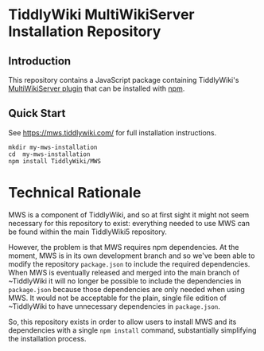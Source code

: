 # TiddlyWiki MultiWikiServer Installation Repository

## Introduction

This repository contains a JavaScript package containing TiddlyWiki's [MultiWikiServer plugin](https://github.com/TiddlyWiki/TiddlyWiki5/pull/7915) that can be installed with [npm](https://www.npmjs.com/).

## Quick Start

See https://mws.tiddlywiki.com/ for full installation instructions.

```
mkdir my-mws-installation
cd  my-mws-installation
npm install TiddlyWiki/MWS
```

# Technical Rationale

MWS is a component of TiddlyWiki, and so at first sight it might not seem necessary for this repository to exist: everything needed to use MWS can be found within the main TiddlyWiki5 repository.

However, the problem is that MWS requires npm dependencies. At the moment, MWS is in its own development branch and so we've been able to modify the repository `package.json` to include the required dependencies. When MWS is eventually released and merged into the main branch of ~TiddlyWiki it will no longer be possible to include the dependencies in `package.json` because those dependencies are only needed when using MWS. It would not be acceptable for the plain, single file edition of ~TiddlyWiki to have unnecessary dependencies in `package.json`.

So, this repository exists in order to allow users to install MWS and its dependencies with a single `npm install` command, substantially simplifying the installation process.
